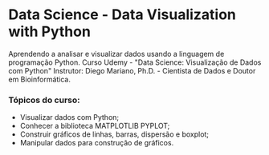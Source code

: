 # Data Science - Data Visualization with Python

Aprendendo a analisar e visualizar dados usando a linguagem de programação Python.
Curso Udemy - "Data Science: Visualização de Dados com Python"
Instrutor: Diego Mariano, Ph.D. - Cientista de Dados e Doutor em Bioinformática.

### Tópicos do curso:

* Visualizar dados com Python;
* Conhecer a biblioteca MATPLOTLIB PYPLOT;
* Construir gráficos de linhas, barras, dispersão e boxplot;
* Manipular dados para construção de gráficos.
